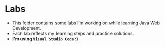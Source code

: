 # Labs  

- This folder contains some labs I’m working on while learning Java Web Development.  
- Each lab reflects my learning steps and practice solutions.
- **I'm using ```Visual Studio Code``` :)**

